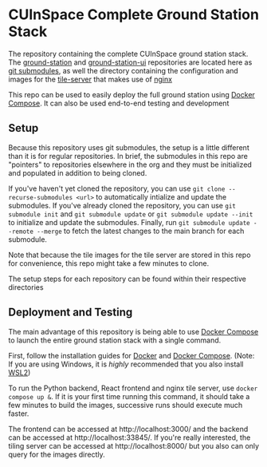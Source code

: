 # CUInSpace Complete Ground Station Stack
The repository containing the complete CUInSpace ground station stack. The [ground-station](https://github.com/CarletonURocketry/ground-station) and [ground-station-ui](https://github.com/CarletonURocketry/ground-station-ui) repositories are located here as [git submodules](https://git-scm.com/book/en/v2/Git-Tools-Submodules), as well the directory containing the configuration and images for the [tile-server](https://github.com/CarletonURocketry/ground-station-complete/tree/main/tile-server) that makes use of [nginx](https://nginx.org/en/)

This repo can be used to easily deploy the full ground station using [Docker Compose](https://docs.docker.com/compose/). It can also be used end-to-end testing and development

## Setup
Because this repository uses git submodules, the setup is a little different than it is for regular repositories. In brief, the submodules in this repo are "pointers" to repositories elsewhere in the org and they must be initialized and populated in addition to being cloned. 

If you've haven't yet cloned the repository, you can use `git clone --recurse-submodules <url>` to automatically intialize and update the submodules. If you've already cloned the repository, you can use `git submodule init` and `git submodule update` or `git submodule update --init` to initialize and update the submodules. Finally, run `git submodule update --remote --merge` to fetch the latest changes to the main branch for each submodule. 

Note that because the tile images for the tile server are stored in this repo for convenience, this repo might take a few minutes to clone.

The setup steps for each repository can be found within their respective directories

## Deployment and Testing
The main advantage of this repository is being able to use [Docker Compose](https://docs.docker.com/compose/) to launch the entire ground station stack with a single command.

First, follow the installation guides for [Docker](https://docs.docker.com/get-docker/) and [Docker Compose](https://docs.docker.com/compose/). (Note: If you are using Windows, it is *highly* recommended that you also install [WSL2](https://learn.microsoft.com/en-us/windows/wsl/install))

To run the Python backend, React frontend and nginx tile server, use `docker compose up &`. If it is your first time running this command, it should take a few minutes to build the images, successive runs should execute much faster.

The frontend can be accessed at http://localhost:3000/ and the backend can be accessed at http://localhost:33845/. If you're really interested, the tiling server can be accessed at http://localhost:8000/ but you also can only query for the images directly.
